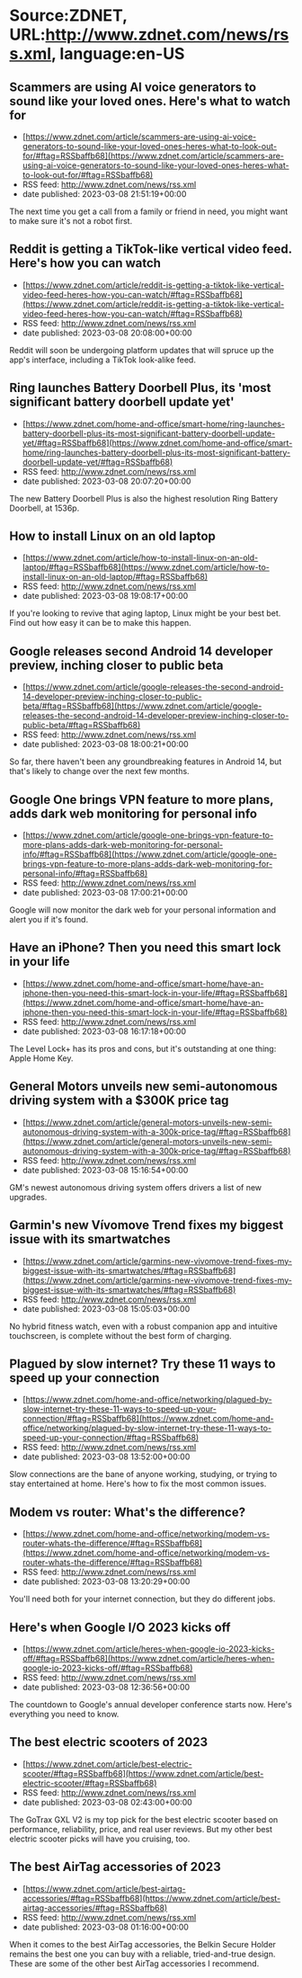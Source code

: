 # Source:ZDNET, URL:http://www.zdnet.com/news/rss.xml, language:en-US

## Scammers are using AI voice generators to sound like your loved ones. Here's what to watch for
 - [https://www.zdnet.com/article/scammers-are-using-ai-voice-generators-to-sound-like-your-loved-ones-heres-what-to-look-out-for/#ftag=RSSbaffb68](https://www.zdnet.com/article/scammers-are-using-ai-voice-generators-to-sound-like-your-loved-ones-heres-what-to-look-out-for/#ftag=RSSbaffb68)
 - RSS feed: http://www.zdnet.com/news/rss.xml
 - date published: 2023-03-08 21:51:19+00:00

The next time you get a call from a family or friend in need, you might want to make sure it's not a robot first.

## Reddit is getting a TikTok-like vertical video feed. Here's how you can watch
 - [https://www.zdnet.com/article/reddit-is-getting-a-tiktok-like-vertical-video-feed-heres-how-you-can-watch/#ftag=RSSbaffb68](https://www.zdnet.com/article/reddit-is-getting-a-tiktok-like-vertical-video-feed-heres-how-you-can-watch/#ftag=RSSbaffb68)
 - RSS feed: http://www.zdnet.com/news/rss.xml
 - date published: 2023-03-08 20:08:00+00:00

Reddit will soon be undergoing platform updates that will spruce up the app's interface, including a TikTok look-alike feed.

## Ring launches Battery Doorbell Plus, its 'most significant battery doorbell update yet'
 - [https://www.zdnet.com/home-and-office/smart-home/ring-launches-battery-doorbell-plus-its-most-significant-battery-doorbell-update-yet/#ftag=RSSbaffb68](https://www.zdnet.com/home-and-office/smart-home/ring-launches-battery-doorbell-plus-its-most-significant-battery-doorbell-update-yet/#ftag=RSSbaffb68)
 - RSS feed: http://www.zdnet.com/news/rss.xml
 - date published: 2023-03-08 20:07:20+00:00

The new Battery Doorbell Plus is also the highest resolution Ring Battery Doorbell, at 1536p.

## How to install Linux on an old laptop
 - [https://www.zdnet.com/article/how-to-install-linux-on-an-old-laptop/#ftag=RSSbaffb68](https://www.zdnet.com/article/how-to-install-linux-on-an-old-laptop/#ftag=RSSbaffb68)
 - RSS feed: http://www.zdnet.com/news/rss.xml
 - date published: 2023-03-08 19:08:17+00:00

If you're looking to revive that aging laptop, Linux might be your best bet. Find out how easy it can be to make this happen.

## Google releases second Android 14 developer preview, inching closer to public beta
 - [https://www.zdnet.com/article/google-releases-the-second-android-14-developer-preview-inching-closer-to-public-beta/#ftag=RSSbaffb68](https://www.zdnet.com/article/google-releases-the-second-android-14-developer-preview-inching-closer-to-public-beta/#ftag=RSSbaffb68)
 - RSS feed: http://www.zdnet.com/news/rss.xml
 - date published: 2023-03-08 18:00:21+00:00

So far, there haven't been any groundbreaking features in Android 14, but that's likely to change over the next few months.

## Google One brings VPN feature to more plans, adds dark web monitoring for personal info
 - [https://www.zdnet.com/article/google-one-brings-vpn-feature-to-more-plans-adds-dark-web-monitoring-for-personal-info/#ftag=RSSbaffb68](https://www.zdnet.com/article/google-one-brings-vpn-feature-to-more-plans-adds-dark-web-monitoring-for-personal-info/#ftag=RSSbaffb68)
 - RSS feed: http://www.zdnet.com/news/rss.xml
 - date published: 2023-03-08 17:00:21+00:00

Google will now monitor the dark web for your personal information and alert you if it's found.

## Have an iPhone? Then you need this smart lock in your life
 - [https://www.zdnet.com/home-and-office/smart-home/have-an-iphone-then-you-need-this-smart-lock-in-your-life/#ftag=RSSbaffb68](https://www.zdnet.com/home-and-office/smart-home/have-an-iphone-then-you-need-this-smart-lock-in-your-life/#ftag=RSSbaffb68)
 - RSS feed: http://www.zdnet.com/news/rss.xml
 - date published: 2023-03-08 16:17:18+00:00

The Level Lock+ has its pros and cons, but it's outstanding at one thing: Apple Home Key.

## General Motors unveils new semi-autonomous driving system with a $300K price tag
 - [https://www.zdnet.com/article/general-motors-unveils-new-semi-autonomous-driving-system-with-a-300k-price-tag/#ftag=RSSbaffb68](https://www.zdnet.com/article/general-motors-unveils-new-semi-autonomous-driving-system-with-a-300k-price-tag/#ftag=RSSbaffb68)
 - RSS feed: http://www.zdnet.com/news/rss.xml
 - date published: 2023-03-08 15:16:54+00:00

GM's newest autonomous driving system offers drivers a list of new upgrades.

## Garmin's new Vívomove Trend fixes my biggest issue with its smartwatches
 - [https://www.zdnet.com/article/garmins-new-vivomove-trend-fixes-my-biggest-issue-with-its-smartwatches/#ftag=RSSbaffb68](https://www.zdnet.com/article/garmins-new-vivomove-trend-fixes-my-biggest-issue-with-its-smartwatches/#ftag=RSSbaffb68)
 - RSS feed: http://www.zdnet.com/news/rss.xml
 - date published: 2023-03-08 15:05:03+00:00

No hybrid fitness watch, even with a robust companion app and intuitive touchscreen, is complete without the best form of charging.

## Plagued by slow internet? Try these 11 ways to speed up your connection
 - [https://www.zdnet.com/home-and-office/networking/plagued-by-slow-internet-try-these-11-ways-to-speed-up-your-connection/#ftag=RSSbaffb68](https://www.zdnet.com/home-and-office/networking/plagued-by-slow-internet-try-these-11-ways-to-speed-up-your-connection/#ftag=RSSbaffb68)
 - RSS feed: http://www.zdnet.com/news/rss.xml
 - date published: 2023-03-08 13:52:00+00:00

Slow connections are the bane of anyone working, studying, or trying to stay entertained at home. Here's how to fix the most common issues.

## Modem vs router: What's the difference?
 - [https://www.zdnet.com/home-and-office/networking/modem-vs-router-whats-the-difference/#ftag=RSSbaffb68](https://www.zdnet.com/home-and-office/networking/modem-vs-router-whats-the-difference/#ftag=RSSbaffb68)
 - RSS feed: http://www.zdnet.com/news/rss.xml
 - date published: 2023-03-08 13:20:29+00:00

You'll need both for your internet connection, but they do different jobs.

## Here's when Google I/O 2023 kicks off
 - [https://www.zdnet.com/article/heres-when-google-io-2023-kicks-off/#ftag=RSSbaffb68](https://www.zdnet.com/article/heres-when-google-io-2023-kicks-off/#ftag=RSSbaffb68)
 - RSS feed: http://www.zdnet.com/news/rss.xml
 - date published: 2023-03-08 12:36:56+00:00

The countdown to Google's annual developer conference starts now. Here's everything you need to know.

## The best electric scooters of 2023
 - [https://www.zdnet.com/article/best-electric-scooter/#ftag=RSSbaffb68](https://www.zdnet.com/article/best-electric-scooter/#ftag=RSSbaffb68)
 - RSS feed: http://www.zdnet.com/news/rss.xml
 - date published: 2023-03-08 02:43:00+00:00

The GoTrax GXL V2 is my top pick for the best electric scooter based on performance, reliability, price, and real user reviews. But my other best electric scooter picks will have you cruising, too.

## The best AirTag accessories of 2023
 - [https://www.zdnet.com/article/best-airtag-accessories/#ftag=RSSbaffb68](https://www.zdnet.com/article/best-airtag-accessories/#ftag=RSSbaffb68)
 - RSS feed: http://www.zdnet.com/news/rss.xml
 - date published: 2023-03-08 01:16:00+00:00

When it comes to the best AirTag accessories, the Belkin Secure Holder remains the best one you can buy with a reliable, tried-and-true design. These are some of the other best AirTag accessories I recommend.

